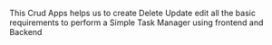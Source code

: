 This Crud Apps helps us to create Delete Update edit all the basic requirements to perform a Simple Task Manager using frontend and Backend
